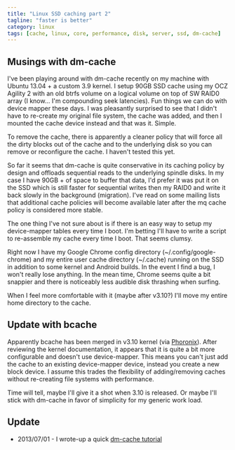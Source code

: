 ```yaml
---
title: "Linux SSD caching part 2"
tagline: "faster is better"
category: linux
tags: [cache, linux, core, performance, disk, server, ssd, dm-cache]
---
```


Musings with dm-cache
---------------------

I've been playing around with dm-cache recently on my machine with Ubuntu 13.04 + a custom 3.9 kernel.  I setup 90GB SSD cache using my OCZ Agility 2 with an old btrfs volume on a logical volume on top of SW RAID0 array (I know... I'm compounding seek latencies).  Fun things we can do with device mapper these days.  I was pleasantly surprised to see that I didn't have to re-create my original file system, the cache was added, and then I mounted the cache device instead and that was it. Simple.

To remove the cache, there is apparently a cleaner policy that will force all the dirty blocks out of the cache and to the underlying disk so you can remove or reconfigure the cache.  I haven't tested this yet.

So far it seems that dm-cache is quite conservative in its caching policy by design and offloads sequential reads to the underlying spindle disks.  In my case I have 90GB + of space to buffer that data, I'd prefer it was put it on the SSD which is still faster for sequential writes then my RAID0 and write it back slowly in the background (migration).  I've read on some mailing lists that additional cache policies will become available later after the mq cache policy is considered more stable.

The one thing I've not sure about is if there is an easy way to setup my device-mapper tables every time I boot.  I'm betting I'll have to write a script to re-assemble my cache every time I boot.  That seems clumsy.

Right now I have my Google Chrome config directory (~/.config/google-chrome) and my entire user cache directory (~/.cache) running on the SSD in addition to some kernel and Android builds.  In the event I find a bug, I won't really lose anything.  In the mean time, Chrome seems quite a bit snappier and there is noticeably less audible disk thrashing when surfing.

When I feel more comfortable with it (maybe after v3.10?) I'll move my entire home directory to the cache.

Update with bcache
------------------

Apparently bcache has been merged in v3.10 kernel (via [Phoronix](http://www.phoronix.com/scan.php?page=news_item&px=MTM2ODM)).  After reviewing the kernel documentation, it appears that it is quite a bit more configurable and doesn't use device-mapper.  This means you can't just add the cache to an existing device-mapper device, instead you create a new block device.  I assume this trades the flexibility of adding/removing caches without re-creating file systems with performance.

Time will tell, maybe I'll give it a shot when 3.10 is released. Or maybe I'll stick with dm-cache in favor of simplicity for my generic work load.

Update
------

* 2013/07/01 - I wrote-up a quick [dm-cache tutorial](/linux/2013/06/30/ssd-caching-using-dmcache-tutorial/)
